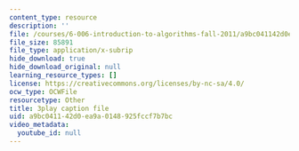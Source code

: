 ```yaml
---
content_type: resource
description: ''
file: /courses/6-006-introduction-to-algorithms-fall-2011/a9bc041142d0ea9a0148925fccf7b7bc_w6nuXg0BISo.srt
file_size: 85891
file_type: application/x-subrip
hide_download: true
hide_download_original: null
learning_resource_types: []
license: https://creativecommons.org/licenses/by-nc-sa/4.0/
ocw_type: OCWFile
resourcetype: Other
title: 3play caption file
uid: a9bc0411-42d0-ea9a-0148-925fccf7b7bc
video_metadata:
  youtube_id: null
---
```

